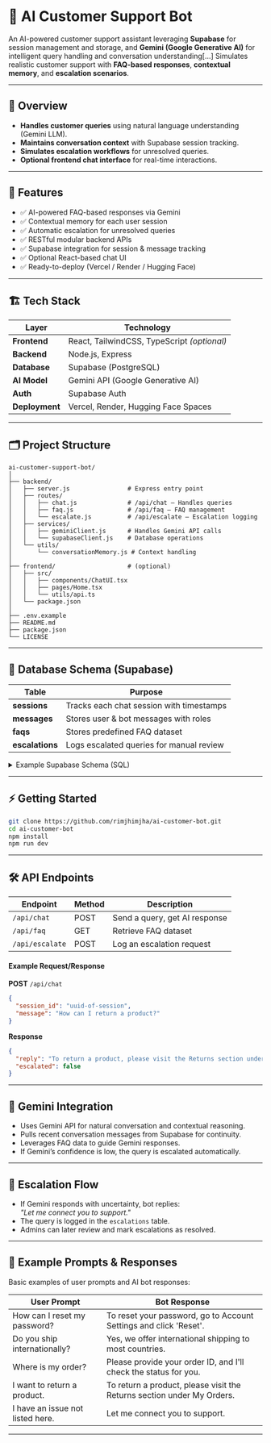 # 🤖 AI Customer Support Bot

An AI-powered customer support assistant leveraging **Supabase** for session management and storage, and **Gemini (Google Generative AI)** for intelligent query handling and conversation understanding[...]
Simulates realistic customer support with **FAQ-based responses**, **contextual memory**, and **escalation scenarios**.

---

## 🚀 Overview

- **Handles customer queries** using natural language understanding (Gemini LLM).
- **Maintains conversation context** with Supabase session tracking.
- **Simulates escalation workflows** for unresolved queries.
- **Optional frontend chat interface** for real-time interactions.

---

## 🧠 Features

- ✅ AI-powered FAQ-based responses via Gemini
- ✅ Contextual memory for each user session
- ✅ Automatic escalation for unresolved queries
- ✅ RESTful modular backend APIs
- ✅ Supabase integration for session & message tracking
- ✅ Optional React-based chat UI
- ✅ Ready-to-deploy (Vercel / Render / Hugging Face)

---

## 🏗️ Tech Stack

| Layer      | Technology                                |
| ---------- | ----------------------------------------- |
| **Frontend**   | React, TailwindCSS, TypeScript *(optional)* |
| **Backend**    | Node.js, Express                       |
| **Database**   | Supabase (PostgreSQL)                  |
| **AI Model**   | Gemini API (Google Generative AI)      |
| **Auth**       | Supabase Auth                          |
| **Deployment** | Vercel, Render, Hugging Face Spaces    |

---

## 🗂️ Project Structure

```
ai-customer-support-bot/
│
├── backend/
│   ├── server.js                # Express entry point
│   ├── routes/
│   │   ├── chat.js              # /api/chat – Handles queries
│   │   ├── faq.js               # /api/faq – FAQ management
│   │   └── escalate.js          # /api/escalate – Escalation logging
│   ├── services/
│   │   ├── geminiClient.js      # Handles Gemini API calls
│   │   └── supabaseClient.js    # Database operations
│   └── utils/
│       └── conversationMemory.js # Context handling
│
├── frontend/                    # (optional)
│   ├── src/
│   │   ├── components/ChatUI.tsx
│   │   ├── pages/Home.tsx
│   │   └── utils/api.ts
│   └── package.json
│
├── .env.example
├── README.md
├── package.json
└── LICENSE
```

---

## 🧩 Database Schema (Supabase)

| Table        | Purpose                                     |
| ------------ | ------------------------------------------- |
| **sessions**     | Tracks each chat session with timestamps      |
| **messages**     | Stores user & bot messages with roles         |
| **faqs**         | Stores predefined FAQ dataset                 |
| **escalations**  | Logs escalated queries for manual review      |

<details>
<summary>Example Supabase Schema (SQL)</summary>

```sql
CREATE TABLE sessions (
  id UUID PRIMARY KEY DEFAULT gen_random_uuid(),
  user_id TEXT,
  created_at TIMESTAMP DEFAULT now()
);

CREATE TABLE messages (
  id UUID PRIMARY KEY DEFAULT gen_random_uuid(),
  session_id UUID REFERENCES sessions(id),
  role TEXT CHECK (role IN ('user', 'assistant')),
  content TEXT,
  created_at TIMESTAMP DEFAULT now()
);

CREATE TABLE faqs (
  id SERIAL PRIMARY KEY,
  question TEXT,
  answer TEXT,
  category TEXT,
  created_at TIMESTAMP DEFAULT now()
);

CREATE TABLE escalations (
  id SERIAL PRIMARY KEY,
  session_id UUID REFERENCES sessions(id),
  reason TEXT,
  resolved BOOLEAN DEFAULT false,
  created_at TIMESTAMP DEFAULT now()
);
```
</details>

---

## ⚡ Getting Started

```bash
git clone https://github.com/rimjhimjha/ai-customer-bot.git
cd ai-customer-bot
npm install
npm run dev
```

---

## 🛠️ API Endpoints

| Endpoint         | Method | Description                        |
| ---------------- | ------ | ---------------------------------- |
| `/api/chat`      | POST   | Send a query, get AI response      |
| `/api/faq`       | GET    | Retrieve FAQ dataset               |
| `/api/escalate`  | POST   | Log an escalation request          |

#### Example Request/Response

**POST** `/api/chat`
```json
{
  "session_id": "uuid-of-session",
  "message": "How can I return a product?"
}
```

**Response**
```json
{
  "reply": "To return a product, please visit the Returns section under My Orders.",
  "escalated": false
}
```

---

## 🤖 Gemini Integration

- Uses Gemini API for natural conversation and contextual reasoning.
- Pulls recent conversation messages from Supabase for continuity.
- Leverages FAQ data to guide Gemini responses.
- If Gemini’s confidence is low, the query is escalated automatically.

---

## 🔄 Escalation Flow

- If Gemini responds with uncertainty, bot replies:  
  *"Let me connect you to support."*
- The query is logged in the `escalations` table.
- Admins can later review and mark escalations as resolved.

---

## 💬 Example Prompts & Responses

Basic examples of user prompts and AI bot responses:

| User Prompt                          | Bot Response                                                                 |
| ------------------------------------- | ---------------------------------------------------------------------------- |
| How can I reset my password?          | To reset your password, go to Account Settings and click 'Reset'.            |
| Do you ship internationally?          | Yes, we offer international shipping to most countries.                      |
| Where is my order?                    | Please provide your order ID, and I'll check the status for you.             |
| I want to return a product.           | To return a product, please visit the Returns section under My Orders.        |
| I have an issue not listed here.      | Let me connect you to support.                                               |

---
